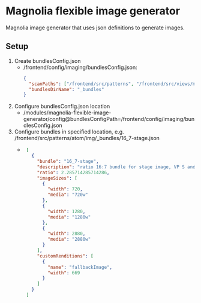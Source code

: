 # Magnolia flexible image generator

Magnolia image generator that uses json definitions to generate images.

[//]: # (TODO complete readme)

## Setup
1. Create bundlesConfig.json
    - /frontend/config/imaging/bundlesConfig.json:
        ```json
        {
          "scanPaths": ["/frontend/src/patterns", "/frontend/src/views/magnolia"],
          "bundlesDirName": "_bundles"
        }
        ```
2. Configure bundlesConfig.json location 
   - /modules/magnolia-flexible-image-generator/config@bundlesConfigPath=/frontend/config/imaging/bundlesConfig.json
3. Configure bundles in specified location, e.g. /frontend/src/patterns/atom/img/_bundles/16_7-stage.json 
   - ```json
      [
        {
          "bundle": "16_7-stage",
          "description": "ratio 16:7 bundle for stage image, VP S and M: 12cols wide, VP L: 12cols + container padding (breaking out of grid)",
          "ratio": 2.285714285714286,
          "imageSizes": [
            {
              "width": 720,
              "media": "720w"
            },
            {
              "width": 1280,
              "media": "1280w"
            },
            {
              "width": 2880,
              "media": "2880w"
            }
          ],
          "customRenditions": [
            {
              "name": "fallbackImage",
              "width": 669
            }
          ]
        }
      ]
      ```